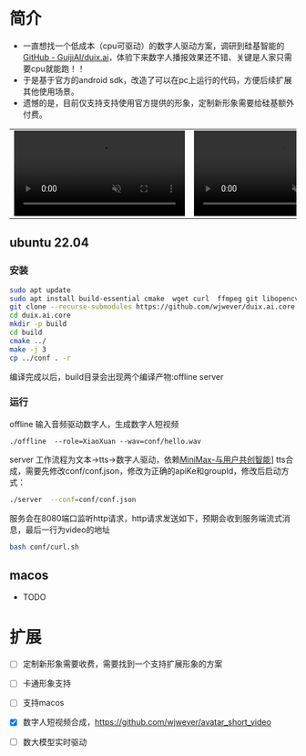 # 简介
* 一直想找一个低成本（cpu可驱动）的数字人驱动方案，调研到硅基智能的[GitHub - GuijiAI/duix.ai](https://github.com/GuijiAI/duix.ai)，体验下来数字人播报效果还不错、关键是人家只需要cpu就能跑！！
* 于是基于官方的android sdk，改造了可以在pc上运行的代码，方便后续扩展其他使用场景。
* 遗憾的是，目前仅支持支持使用官方提供的形象，定制新形象需要给硅基额外付费。


<table class="center">
    
<tr>
    <td width=50% style="border: none">
        <video controls loop src="https://github.com/user-attachments/assets/fc45527c-1014-4d2e-afde-cd5123e3bb9f" muted="false"></video>
    </td>
    <td width=50% style="border: none">
        <video controls loop src="https://github.com/user-attachments/assets/556f4e7f-5191-49eb-bc39-6bf8c991d7fd" muted="false"></video>
    </td>
</tr>

</table>


## ubuntu 22.04

### 安装

```bash
sudo apt update
sudo apt install build-essential cmake  wget curl  ffmpeg git libopencv-dev libcurl4-openssl-dev
git clone --recurse-submodules https://github.com/wjwever/duix.ai.core.git 
cd duix.ai.core
mkdir -p build
cd build
cmake ../
make -j 3
cp ../conf . -r
```

编译完成以后，build目录会出现两个编译产物:offline server

### 运行

offline 输入音频驱动数字人，生成数字人短视频

```
./offline  --role=XiaoXuan --wav=conf/hello.wav
```

server 工作流程为文本->tts->数字人驱动，依赖[MiniMax-与用户共创智能](https://platform.minimaxi.com/document/T2A%20V2?key=66719005a427f0c8a5701643)] tts合成，需要先修改conf/conf.json，修改为正确的apiKe和groupId，修改后启动方式：

```bash
./server  --conf=conf/conf.json
```

服务会在8080端口监听http请求，http请求发送如下，预期会收到服务端流式消息，最后一行为video的地址

```bash
bash conf/curl.sh
```

## macos

* TODO

# 扩展

- [ ] 定制新形象需要收费，需要找到一个支持扩展形象的方案
- [ ] 卡通形象支持
- [ ] 支持macos
- [x] 数字人短视频合成，https://github.com/wjwever/avatar_short_video
- [ ] 数大模型实时驱动

